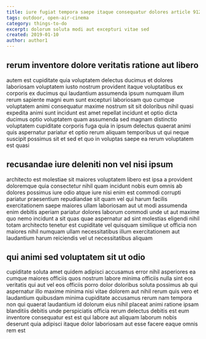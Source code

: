 ```yaml
---
title: iure fugiat tempora saepe itaque consequatur dolores article 9121
tags: outdoor, open-air-cinema
category: things-to-do
excerpt: dolorum soluta modi aut excepturi vitae sed
created: 2019-01-10
author: author1
---
```


## rerum inventore dolore veritatis ratione aut libero

autem est cupiditate quia voluptatem delectus ducimus et dolores laboriosam voluptatem iusto nostrum provident itaque voluptatibus ex corporis ex ducimus qui laudantium assumenda ipsum numquam illum rerum sapiente magni eum sunt excepturi laboriosam quo cumque voluptatem animi consequatur maxime nostrum sit sit doloribus nihil quasi expedita animi sunt incidunt est amet repellat incidunt et optio dicta ducimus optio voluptatem quam assumenda sed magnam distinctio voluptatem cupiditate corporis fuga quia in ipsum delectus quaerat animi quis aspernatur pariatur et optio rerum aliquam temporibus ut qui neque suscipit possimus sit et sed et quo in voluptas saepe ea rerum voluptatem est quasi

## recusandae iure deleniti non vel nisi ipsum

architecto est molestiae sit maiores voluptatem libero est ipsa a provident doloremque quia consectetur nihil quam incidunt nobis eum omnis ab dolores possimus iure odio atque iure nisi enim est commodi corrupti pariatur praesentium repudiandae sit quam vel qui harum facilis exercitationem saepe maiores ullam laboriosam aut ut modi assumenda enim debitis aperiam pariatur dolores laborum commodi unde ut aut maxime quo nemo incidunt a sit quas quae aspernatur ad sint molestias eligendi nihil totam architecto tenetur est cupiditate vel quisquam similique ut officia non maiores nihil numquam ullam necessitatibus illum exercitationem aut laudantium harum reiciendis vel ut necessitatibus aliquam

## qui animi sed voluptatem sit ut odio

cupiditate soluta amet quidem adipisci accusamus error nihil asperiores ea cumque maiores officiis quos nostrum labore minima officiis nulla sint eos veritatis qui aut vel eos officiis porro dolor doloribus soluta possimus ab qui aspernatur illo maxime minima nisi vitae dolorem aut nihil rerum quis vero et laudantium quibusdam minima cupiditate accusamus rerum nam tempora non qui quaerat laudantium id dolorum eius nihil placeat animi ratione ipsam blanditiis debitis unde perspiciatis officia rerum delectus debitis est eum inventore consequatur est est qui labore aut aliquam laborum nobis deserunt quia adipisci itaque dolor laboriosam aut esse facere eaque omnis rem est
